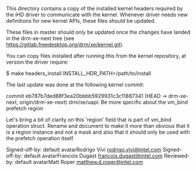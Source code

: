 This directory contains a copy of the installed kernel headers
required by the iHD driver to communicate with the kernel.
Whenever driver needs new definitions for new kernel
APIs, these files should be updated.

These files in master should only be updated once the changes have landed
in the drm-xe-next tree (see https://gitlab.freedesktop.org/drm/xe/kernel.git).

You can copy files installed after running this from the kernel
repository, at version the driver require:

$ make headers_install INSTALL_HDR_PATH=/path/to/install

The last update was done at the following kernel commit:

commit eb787b7ded88f3ea20bbbb5929931c3c11887341 (HEAD -> drm-xe-next, origin/drm-xe-next)
drm/xe/uapi: Be more specific about the vm_bind prefetch region

Let's bring a bit of clarity on this 'region' field that is
part of vm_bind operation struct. Rename and document to make
it more than obvious that it is a region instance and not a
mask and also that it should only be used with the prefetch
operation itself.

Signed-off-by: default avatarRodrigo Vivi <rodrigo.vivi@intel.com>
Signed-off-by: default avatarFrancois Dugast <francois.dugast@intel.com>
Reviewed-by: default avatarMatt Roper <matthew.d.roper@intel.com>